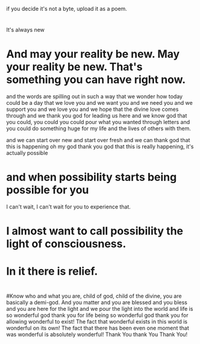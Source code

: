 if you decide it's not a byte, upload it as a poem. 

#

It's always new  

# And may your reality be new. May your reality be new. That's something you can have right now.

and the words are spilling out in such a way
that we wonder
how today could be a day
that we love you and we want you
and we need you
and we support you
and we love you
and we hope that the divine love comes through
and we thank you god for leading us here
and we know god that you could,
you could you could pour what you wanted through letters
and you could do something huge for my life and
the lives of others with them.  

and we can start over new
and start over fresh
and we can thank god
that this is happening
oh my god thank you god that this is really happening,
it's actually possible
# and when possibility starts being possible for you
I can't wait,
I can't wait for you to experience that.
# I almost want to call possibility the light of consciousness.
# In it there is relief.

#




#Know who and what you are, child of god, child of the divine, you are basically a demi-god. And you matter and you are blessed and you bless and you are here for the light and we pour the light into the world and life is so wonderful god thank you for life being so wonderful god thank you for allowing wonderful to exist! The fact that wonderful exists in this world is wonderful on its own! The fact that there has been even one moment that was wonderful is absolutely wonderful! Thank You thank You Thank You!
